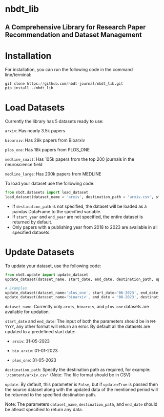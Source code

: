 # nbdt_lib
## A Comprehensive Library for Research Paper Recommendation and Dataset Management

# Installation

For installation, you can run the following code in the command line/terminal:
```python
git clone https://github.com/nbdt-journal/nbdt_lib.git
pip install ./nbdt_lib

```

# Load Datasets

Currently the library has 5 datasets ready to use:

`arxiv`: Has nearly 3.5k papers

`bioarxiv`: Has 29k papers from Bioarxiv

`plos_one`: Has 18k papers from PLOS_ONE

`medline_small`: Has 105k papers from the top 200 journals in the neuroscience field

`medline_large`: Has 200k papers from MEDLINE

To load your dataset use the following code:

```python
from nbdt.datasets import load_dataset
load_dataset(dataset_name = 'arxiv', destination_path = 'arxiv.csv', start_year = 2018, end_year = 2023)

```
- If `destination_path` is not specified, the dataset will be loaded as a pandas DataFrame to the specified variable.
- If `start_year` and `end_year` are not specified, the entire dataset is returned by default.
- Only papers with a publishing year from 2018 to 2023 are available in all specified datasets.

# Update Datasets

To update your dataset, use the following code:
```python
from nbdt.update import update_dataset
update_dataset(dataset_name, start_date, end_date, destination_path, update)

# Examples
update_dataset(dataset_name='plos_one', start_date='06-2023', end_date = '08-2023', destination_path='plos_one_new.csv', update=True)
update_dataset(dataset_name='bioarxiv', end_date = '08-2023', destination_path='bioarxiv_new.csv') # Here as 'update' and 'start_date' is not specified, their respective default values are applied, e.g False and 01-01-2023.


```
`dataset_name`:   Currently only `arxiv`, `bioarxiv`, and `plos_one` datasets are available for updation.


`start_date` and `end_date`:   The input of both the parameters should be in `MM-YYYY`, any other format will return an error. By default all the datasets are updated to a predefined start date:

- `arxiv`: 31-05-2023
            
- `bio_arxiv`: 01-01-2023
               
- `plos_one`: 31-05-2023

`destination_path`: Specify the destination path as required, for example: `'/content/arxiv.csv'` (Note: The file format should be in CSV)

`update`: By default, this parameter is `False`, but if `update=True` is passed then the source dataset along with the updated data of the mentioned period will be returned to the specified destination path.

Note: The parameters `dataset_name`, `destination_path`, and `end_date` should be atleast specified to return any data.
